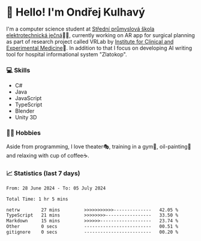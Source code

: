 # 👋 Hello! I'm Ondřej Kulhavý

I'm a computer science student at [Střední průmyslová škola elektrotechnická ječná](https://www.spsejecna.cz/)👨‍🎓, currently working on AR app for surgical planning as part of research project called VRLab by [Institute for Clinical and Experimental Medicine](https://www.ikem.cz/en/)🏥.
In addition to that I focus on developing AI writing tool for hospital informational system "Zlatokop".

### 💻 Skills
- C#
- Java
- JavaScript
- TypeScript
- Blender
- Unity 3D

### 🏋️‍♂️ Hobbies

Aside from programming, I love theater🎭, training in a gym💪, oil-painting🎨 and relaxing with cup of coffee☕.
### 📈 Statistics (last 7 days)
<!--START_SECTION:waka-->

```txt
From: 28 June 2024 - To: 05 July 2024

Total Time: 1 hr 5 mins

netrw        27 mins         >>>>>>>>>>>--------------   42.05 %
TypeScript   21 mins         >>>>>>>>-----------------   33.50 %
Markdown     15 mins         >>>>>>-------------------   23.74 %
Other        0 secs          -------------------------   00.51 %
gitignore    0 secs          -------------------------   00.20 %
```

<!--END_SECTION:waka-->



